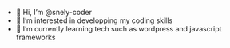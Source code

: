 - 👋 Hi, I’m @snely-coder
- 👀 I’m interested in developping my coding skills
- 🌱 I’m currently learning tech such as wordpress and javascript frameworks
